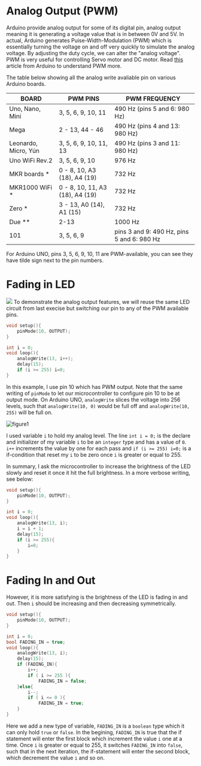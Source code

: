 # Analog Output (PWM)
Arduino provide analog output for some of its digital pin, analog output meaning it is generating a voltage value that is in between 0V and 5V. In actual, Arduino generates Puise-Width-Modulation (PWM) which is essentially turning the voltage on and off very quickly to simulate the analog voltage. By adjusting the duty cycle, we can alter the "analog voltage". PWM is very useful for controlling Servo motor and DC motor. Read [this](https://www.arduino.cc/en/Tutorial/PWM) article from Arduino to understand PWM more.  

The table below showing all the analog write avaliable pin on various Arduino boards.

| BOARD	| PWM PINS	| PWM FREQUENCY | 
|-------|-----------|---------------|
| Uno, Nano, Mini | 3, 5, 6, 9, 10, 11 | 490 Hz (pins 5 and 6: 980 Hz) |
| Mega | 2 - 13, 44 - 46 | 490 Hz (pins 4 and 13: 980 Hz) |
| Leonardo, Micro, Yún | 3, 5, 6, 9, 10, 11, 13 | 490 Hz (pins 3 and 11: 980 Hz) |
| Uno WiFi Rev.2 | 3, 5, 6, 9, 10 | 976 Hz |
| MKR boards * | 0 - 8, 10, A3 (18), A4 (19) | 732 Hz |
| MKR1000 WiFi * | 0 - 8, 10, 11, A3 (18), A4 (19) | 732 Hz |
| Zero * | 3 - 13, A0 (14), A1 (15) | 732 Hz |
| Due ** | 2-13 | 1000 Hz |
| 101  | 3, 5, 6, 9 | pins 3 and 9: 490 Hz, pins 5 and 6: 980 Hz |

For Arduino UNO, pins 3, 5, 6, 9, 10, 11 are PWM-available, you can see they have tilde sign next to the pin numbers. 

# Fading in LED 
![](https://cdn.instructables.com/F60/IZJJ/I8ZQZMO9/F60IZJJI8ZQZMO9.LARGE.jpg?auto=webp&&frame=1&fit=bounds) 
To demonstrate the analog output features, we will reuse the same LED circuit from last execise but switching our pin to any of the PWM available pins.

```C
void setup(){
    pinMode(10, OUTPUT);
}

int i = 0;
void loop(){
    analogWrite(13, i++);
    delay(15);
    if (i >= 255) i=0;
}
```
In this example, I use pin 10 which has PWM output. Note that the same writing of `pinMode` to let our microcontroller to configure pin 10 to be at output mode. On Arduino UNO, `analogWrite` slices the voltage into 256 levels, such that `analogWrite(10, 0)` would be full off and `analogWrite(10, 255)` will be full on. 

![](https://www.arduino.cc/en/uploads/Tutorial/pwm.gif "figure1")

I used variable `i` to hold my analog level. The line `int i = 0;` is the declare and initializer of my variable `i` to be an `integer` type and has a value of `0`. `i++` increments the value by one for each pass and `if (i >= 255) i=0;` is a if-condition that reset my `i` to be zero once `i` is greater or equal to 255. 

In summary, I ask the microcontroller to increase the brightness of the LED slowly and reset it once it hit the full brightness. In a more verbose writing, see below:
```C
void setup(){
    pinMode(10, OUTPUT);
}

int i = 0;
void loop(){
    analogWrite(13, i);
    i = i + 1;
    delay(15);
    if (i >= 255){
        i=0;
    }    
}
```

# Fading In and Out
However, it is more satisfying is the brightness of the LED is fading in and out. Then `i` should be increasing and then decreasing symmetrically.
```C
void setup(){
    pinMode(10, OUTPUT);
}

int i = 0;
bool FADING_IN = true;
void loop(){
    analogWrite(13, i);
    delay(15);
    if (FADING_IN){
        i++;
        if ( i >= 255 ){
            FADING_IN = false;
    }else{
        i--;
        if ( i <= 0 ){
            FADING_IN = true;
    }
}
```
Here we add a new type of variable, `FADING_IN` is a `boolean` type which it can only hold `true` or `false`. In the begining, `FADING_IN` is true that the if statement will enter the first block which increment the value `i` one at a time. Once `i` is greater or equal to 255, it switches `FADING_IN` into `false`, such that in the next iteration, the if-statement will enter the second block, which decrement the value `i` and so on.


